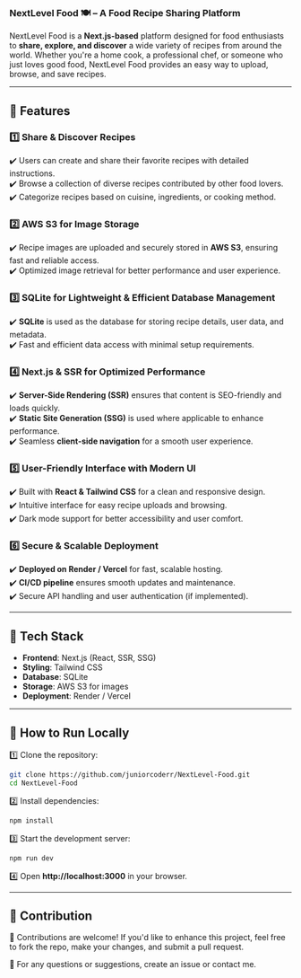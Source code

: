 ### **NextLevel Food 🍽️ – A Food Recipe Sharing Platform**  

NextLevel Food is a **Next.js-based** platform designed for food enthusiasts to **share, explore, and discover** a wide variety of recipes from around the world. Whether you're a home cook, a professional chef, or someone who just loves good food, NextLevel Food provides an easy way to upload, browse, and save recipes.  

---

## **🔹 Features**  

### **1️⃣ Share & Discover Recipes**  
✔️ Users can create and share their favorite recipes with detailed instructions.  
✔️ Browse a collection of diverse recipes contributed by other food lovers.  
✔️ Categorize recipes based on cuisine, ingredients, or cooking method.  

### **2️⃣ AWS S3 for Image Storage**  
✔️ Recipe images are uploaded and securely stored in **AWS S3**, ensuring fast and reliable access.  
✔️ Optimized image retrieval for better performance and user experience.  

### **3️⃣ SQLite for Lightweight & Efficient Database Management**  
✔️ **SQLite** is used as the database for storing recipe details, user data, and metadata.  
✔️ Fast and efficient data access with minimal setup requirements.  

### **4️⃣ Next.js & SSR for Optimized Performance**  
✔️ **Server-Side Rendering (SSR)** ensures that content is SEO-friendly and loads quickly.  
✔️ **Static Site Generation (SSG)** is used where applicable to enhance performance.  
✔️ Seamless **client-side navigation** for a smooth user experience.  

### **5️⃣ User-Friendly Interface with Modern UI**  
✔️ Built with **React & Tailwind CSS** for a clean and responsive design.  
✔️ Intuitive interface for easy recipe uploads and browsing.  
✔️ Dark mode support for better accessibility and user comfort.  

### **6️⃣ Secure & Scalable Deployment**  
✔️ **Deployed on Render / Vercel** for fast, scalable hosting.  
✔️ **CI/CD pipeline** ensures smooth updates and maintenance.  
✔️ Secure API handling and user authentication (if implemented).  

---

## **🔹 Tech Stack**  

- **Frontend**: Next.js (React, SSR, SSG)  
- **Styling**: Tailwind CSS  
- **Database**: SQLite  
- **Storage**: AWS S3 for images  
- **Deployment**: Render / Vercel  

---

## **🔹 How to Run Locally**  

1️⃣ Clone the repository:  
```bash
git clone https://github.com/juniorcoderr/NextLevel-Food.git
cd NextLevel-Food
```
2️⃣ Install dependencies:  
```bash
npm install
```
3️⃣ Start the development server:  
```bash
npm run dev
```
4️⃣ Open **http://localhost:3000** in your browser.  

---

## **🔹 Contribution**  
🚀 Contributions are welcome! If you'd like to enhance this project, feel free to fork the repo, make your changes, and submit a pull request.  

📩 For any questions or suggestions, create an issue or contact me.  
